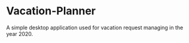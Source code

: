# Vacation-Planner
A simple desktop application used for vacation request managing in the year 2020. 
